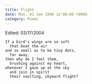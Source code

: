 ```yaml
---
title: Flight
date: Mon, 01 Jan 1996 12:00:00 +0000
category: Poems
---
```


Edited: 03/17/2004

    If a bird's wings are so soft  
      that beat the air  
    and so small as to be tiny dots,  
      far away,  
    then why do I feel them,  
      brushing against my heart,  
    whenever I gaze up at the sky  
      and join in spirit  
      their vaulting, skyward flight?
